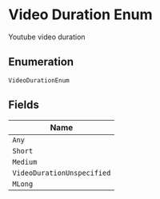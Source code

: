 
# Video Duration Enum

Youtube video duration

## Enumeration

`VideoDurationEnum`

## Fields

| Name |
|  --- |
| `Any` |
| `Short` |
| `Medium` |
| `VideoDurationUnspecified` |
| `MLong` |

